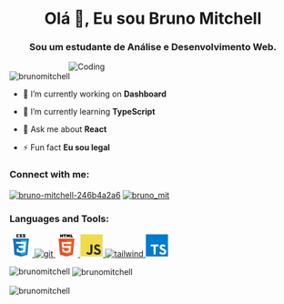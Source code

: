 
<h1 align="center">Olá 👋, Eu sou Bruno Mitchell</h1>
<h3 align="center">Sou um estudante de Análise e Desenvolvimento Web.</h3>
<img align="right" alt="Coding" width="400" src="https://cdn.filestackcontent.com/efbSR18hT5uRKuo0zoMA"

<p align="left"> <img src="https://komarev.com/ghpvc/?username=brunomitchell&label=Profile%20views&color=0e75b6&style=flat" alt="brunomitchell" /> </p>

- 🔭 I’m currently working on **Dashboard**

- 🌱 I’m currently learning **TypeScript**

- 💬 Ask me about **React**

- ⚡ Fun fact **Eu sou legal**

<h3 align="left">Connect with me:</h3>
<p align="left">
<a href="https://linkedin.com/in/bruno-mitchell-246b4a2a6" target="blank"><img align="center" src="https://raw.githubusercontent.com/rahuldkjain/github-profile-readme-generator/master/src/images/icons/Social/linked-in-alt.svg" alt="bruno-mitchell-246b4a2a6" height="30" width="40" /></a>
<a href="https://instagram.com/bruno_mit" target="blank"><img align="center" src="https://raw.githubusercontent.com/rahuldkjain/github-profile-readme-generator/master/src/images/icons/Social/instagram.svg" alt="bruno_mit" height="30" width="40" /></a>
</p>

<h3 align="left">Languages and Tools:</h3>
<p align="left"> <a href="https://www.w3schools.com/css/" target="_blank" rel="noreferrer"> <img src="https://raw.githubusercontent.com/devicons/devicon/master/icons/css3/css3-original-wordmark.svg" alt="css3" width="40" height="40"/> </a> <a href="https://git-scm.com/" target="_blank" rel="noreferrer"> <img src="https://www.vectorlogo.zone/logos/git-scm/git-scm-icon.svg" alt="git" width="40" height="40"/> </a> <a href="https://www.w3.org/html/" target="_blank" rel="noreferrer"> <img src="https://raw.githubusercontent.com/devicons/devicon/master/icons/html5/html5-original-wordmark.svg" alt="html5" width="40" height="40"/> </a> <a href="https://developer.mozilla.org/en-US/docs/Web/JavaScript" target="_blank" rel="noreferrer"> <img src="https://raw.githubusercontent.com/devicons/devicon/master/icons/javascript/javascript-original.svg" alt="javascript" width="40" height="40"/> </a> <a href="https://tailwindcss.com/" target="_blank" rel="noreferrer"> <img src="https://www.vectorlogo.zone/logos/tailwindcss/tailwindcss-icon.svg" alt="tailwind" width="40" height="40"/> </a> <a href="https://www.typescriptlang.org/" target="_blank" rel="noreferrer"> <img src="https://raw.githubusercontent.com/devicons/devicon/master/icons/typescript/typescript-original.svg" alt="typescript" width="40" height="40"/> </a> </p>

<p><img align="left" src="https://github-readme-stats.vercel.app/api/top-langs?username=brunomitchell&show_icons=true&locale=en&layout=compact" alt="brunomitchell" /></p>

<p>&nbsp;<img align="center" src="https://github-readme-stats.vercel.app/api?username=brunomitchell&show_icons=true&locale=en" alt="brunomitchell" /></p>

<p><img align="center" src="https://github-readme-streak-stats.herokuapp.com/?user=brunomitchell&" alt="brunomitchell" /></p>

